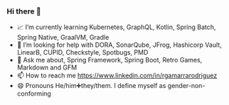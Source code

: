 ### Hi there 💟

+ 📈 I’m currently learning Kubernetes, GraphQL, Kotlin, Spring Batch, Spring Native, GraalVM, Gradle
+ 🤔 I’m looking for help with DORA, SonarQube, JFrog, Hashicorp Vault, LinearB, CUPID, Checkstyle, Spotbugs, PMD
+ 💬 Ask me about, Spring Framework, Spring Boot, Retro Games, Markdown and GFM
+ 📫 How to reach me https://www.linkedin.com/in/rgamarrarodriguez
+ 😄 Pronouns He/him➕they/them. I define myself as gender-non-conforming

<!--
**RUBenGAMArrarodRiguEZ-ToMtOm/RUBenGAMArrarodRiguEZ-ToMtOm** is a ✨ _special_ ✨ repository because its `README.md` (this file) appears on your GitHub profile.

Here are some ideas to get you started:

- 🔭 I’m currently working on ...
- 🌱 I’m currently learning ...
- 👯 I’m looking to collaborate on ...
- 🤔 I’m looking for help with ...
- 💬 Ask me about ...
- 📫 How to reach me: ...
- 😄 Pronouns: ...
- ⚡ Fun fact: ...
-->
